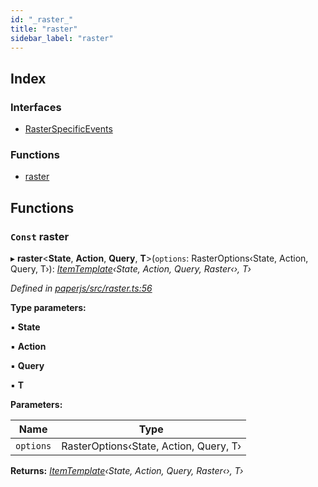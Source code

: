 ```yaml
---
id: "_raster_"
title: "raster"
sidebar_label: "raster"
---
```


## Index

### Interfaces

* [RasterSpecificEvents](../interfaces/_raster_.rasterspecificevents.md)

### Functions

* [raster](_raster_.md#const-raster)

## Functions

### `Const` raster

▸ **raster**<**State**, **Action**, **Query**, **T**>(`options`: RasterOptions‹State, Action, Query, T›): *[ItemTemplate](../classes/_item_.itemtemplate.md)‹State, Action, Query, Raster‹›, T›*

*Defined in [paperjs/src/raster.ts:56](https://github.com/fponticelli/tempo/blob/master/paperjs/src/raster.ts#L56)*

**Type parameters:**

▪ **State**

▪ **Action**

▪ **Query**

▪ **T**

**Parameters:**

Name | Type |
------ | ------ |
`options` | RasterOptions‹State, Action, Query, T› |

**Returns:** *[ItemTemplate](../classes/_item_.itemtemplate.md)‹State, Action, Query, Raster‹›, T›*
